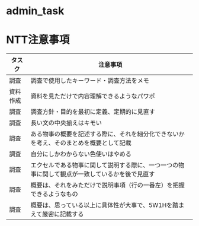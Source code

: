 # admin_task

# NTT注意事項
|タスク|注意事項|
| ---- | ---- |
調査|	調査で使用したキーワード・調査方法をメモ
資料作成|	資料を見ただけで内容理解できるようなパワポ
調査|	調査方針・目的を最初に定義、定期的に見直す
調査|	長い文の中央揃えはキモい
調査|	ある物事の概要を記述する際に、それを細分化できないかを考え、そのまとめを概要として記載
調査|	自分にしかわからない色使いはやめる
調査|	エクセルである物事に関して説明する際に、一つ一つの物事に関して観点が一致しているかを後で見直す
調査|	概要は、それをみただけで説明事項（行の一番左）を把握できるようなもの
調査|	概要は、思っている以上に具体性が大事で、5W1Hを踏まえて厳密に記載する
